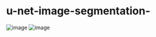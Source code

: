 # u-net-image-segmentation-
![image](https://github.com/user-attachments/assets/696cab59-3d66-4015-9ee1-55c1a7728af2)
![image](https://github.com/user-attachments/assets/3c24abfb-d93a-480c-9102-0df1dbdf722f)
